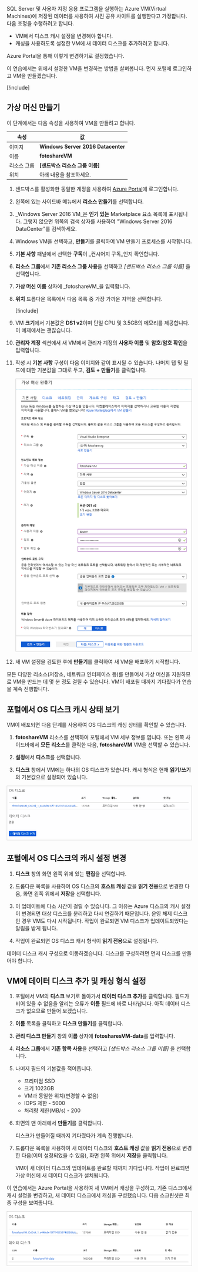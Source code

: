 
SQL Server 및 사용자 지정 응용 프로그램을 실행하는 Azure VM(Virtual Machines)에 저장된 데이터를 사용하여 사진 공유 사이트를 실행한다고 가정합니다. 다음 조정을 수행하려고 합니다.

- VM에서 디스크 캐시 설정을 변경해야 합니다.
- 캐싱을 사용하도록 설정한 VM에 새 데이터 디스크를 추가하려고 합니다.

Azure Portal을 통해 이렇게 변경하기로 결정했습니다.

이 연습에서는 위에서 설명한 VM을 변경하는 방법을 살펴봅니다. 먼저 포털에 로그인하고 VM을 만들겠습니다.

[!include[](../../../includes/azure-sandbox-activate.md)]

## <a name="create-a-virtual-machine"></a>가상 머신 만들기

이 단계에서는 다음 속성을 사용하여 VM을 만들려고 합니다.

| 속성        | 값   |
|-----------------|---------|
| 이미지           | **Windows Server 2016 Datacenter** |
| 이름            | **fotoshareVM** |
| 리소스 그룹  |   **<rgn>[샌드박스 리소스 그룹 이름]</rgn>** |
| 위치        | 아래 내용을 참조하세요. |

1. 샌드박스를 활성화한 동일한 계정을 사용하여 [Azure Portal](https://portal.azure.com/learn.docs.microsoft.com?azure-portal=true)에 로그인합니다.

1. 왼쪽에 있는 사이드바 메뉴에서 **리소스 만들기**를 선택합니다.

1. _Windows Server 2016 VM_은 **인기 있는** Marketplace 요소 목록에 표시됩니다. 그렇지 않으면 위쪽의 검색 상자를 사용하여 "Windows Server 2016 DataCenter"를 검색하세요.

1. Windows VM을 선택하고, **만들기**를 클릭하여 VM 만들기 프로세스를 시작합니다.

1. **기본 사항** 패널에서 선택한 **구독**이 _컨시어지 구독_인지 확인합니다.

1. **리소스 그룹**에서 **기존 리소스 그룹 사용**을 선택하고 _<rgn>[샌드박스 리소스 그룹 이름]</rgn>_ 을 선택합니다.

1. **가상 머신 이름** 상자에 _fotoshareVM_을 입력합니다.

1. **위치** 드롭다운 목록에서 다음 목록 중 가장 가까운 지역을 선택합니다.

    [!include[](../../../includes/azure-sandbox-regions-first-mention-note-friendly.md)]

1. VM **크기**에서 기본값은 **DS1 v2**이며 단일 CPU 및 3.5GB의 메모리를 제공합니다. 이 예제에서는 괜찮습니다.

1. **관리자 계정** 섹션에서 새 VM에서 관리자 계정의 **사용자 이름** 및 **암호**/**암호 확인**을 입력합니다.

1. 작성 시 **기본 사항** 구성이 다음 이미지와 같이 표시될 수 있습니다. 나머지 탭 및 필드에 대한 기본값을 그대로 두고, **검토 + 만들기**를 클릭합니다.

    ![설명된 대로 채워진 일부 예제 기본 구성을 사용하여 가상 머신 만들기 블레이드를 보여주는 Azure Portal의 스크린샷](../media/4-basics-vm.png)

1. 새 VM 설정을 검토한 후에 **만들기**를 클릭하여 새 VM을 배포하기 시작합니다.

모든 다양한 리소스(저장소, 네트워크 인터페이스 등)를 만들어서 가상 머신을 지원하므로 VM을 만드는 데 몇 분 정도 걸릴 수 있습니다. VM이 배포될 때까지 기다렸다가 연습을 계속 진행합니다.

## <a name="view-os-disk-cache-status-in-the-portal"></a>포털에서 OS 디스크 캐시 상태 보기

VM이 배포되면 다음 단계를 사용하여 OS 디스크의 캐싱 상태를 확인할 수 있습니다.

1. **fotoshareVM** 리소스를 선택하여 포털에서 VM 세부 정보를 엽니다. 또는 왼쪽 사이드바에서 **모든 리소스**를 클릭한 다음, **fotoshareVM** VM을 선택할 수 있습니다.

1. **설정**에서 **디스크**를 선택합니다.

1. **디스크** 창에서 VM에는 하나의 OS 디스크가 있습니다. 캐시 형식은 현재 **읽기/쓰기**의 기본값으로 설정되어 있습니다.

![OS 디스크가 표시되고 읽기 전용 캐싱로 설정된 VM 블레이드의 디스크 섹션을 보여주는 Azure Portal의 스크린샷](../media/4-os-disk-rw.PNG)

## <a name="change-the-cache-settings-of-the-os-disk-in-the-portal"></a>포털에서 OS 디스크의 캐시 설정 변경

1. **디스크** 창의 화면 왼쪽 위에 있는 **편집**을 선택합니다.

1. 드롭다운 목록을 사용하여 OS 디스크의 **호스트 캐싱** 값을 **읽기 전용**으로 변경한 다음, 화면 왼쪽 위에서 **저장**을 선택합니다.

1. 이 업데이트에 다소 시간이 걸릴 수 있습니다. 그 이유는 Azure 디스크의 캐시 설정이 변경되면 대상 디스크를 분리하고 다시 연결하기 때문입니다. 운영 체제 디스크인 경우 VM도 다시 시작됩니다. 작업이 완료되면 VM 디스크가 업데이트되었다는 알림을 받게 됩니다.

1. 작업이 완료되면 OS 디스크 캐시 형식이 **읽기 전용**으로 설정됩니다.

데이터 디스크 캐시 구성으로 이동하겠습니다. 디스크를 구성하려면 먼저 디스크를 만들어야 합니다.

## <a name="add-a-data-disk-to-the-vm-and-set-caching-type"></a>VM에 데이터 디스크 추가 및 캐싱 형식 설정

1. 포털에서 VM의 **디스크** 보기로 돌아가서 **데이터 디스크 추가**를 클릭합니다. 필드가 비어 있을 수 없음을 알리는 오류가 **이름** 필드에 바로 나타납니다. 아직 데이터 디스크가 없으므로 만들어 보겠습니다.

1. **이름** 목록을 클릭하고 **디스크 만들기**를 클릭합니다.

1. **관리 디스크 만들기** 창의 **이름** 상자에 **fotosharesVM-data**를 입력합니다.

1. **리소스 그룹**에서 **기존 항목 사용**을 선택하고 _<rgn>[샌드박스 리소스 그룹 이름]</rgn>_ 을 선택합니다.

1. 나머지 필드의 기본값을 적어둡니다.
    - 프리미엄 SSD
    - 크기 1023GB
    - VM과 동일한 위치(변경할 수 없음)
    - IOPS 제한 - 5000
    - 처리량 제한(MB/s) - 200

1. 화면의 맨 아래에서 **만들기**를 클릭합니다.

    디스크가 만들어질 때까지 기다렸다가 계속 진행합니다.

1. 드롭다운 목록을 사용하여 새 데이터 디스크의 **호스트 캐싱** 값을 **읽기 전용**으로 변경한 다음(이미 설정되었을 수 있음), 화면 왼쪽 위에서 **저장**을 클릭합니다.

    VM이 새 데이터 디스크의 업데이트를 완료할 때까지 기다립니다. 작업이 완료되면 가상 머신에 새 데이터 디스크가 설치됩니다.

이 연습에서는 Azure Portal을 사용하여 새 VM에서 캐싱을 구성하고, 기존 디스크에서 캐시 설정을 변경하고, 새 데이터 디스크에서 캐싱을 구성했습니다. 다음 스크린샷은 최종 구성을 보여줍니다.

![읽기 전용 캐싱로 설정된 VM 블레이드의 디스크 섹션의 OS 디스크 및 새 데이터 디스크를 보여주는 Azure Portal의 스크린샷](../media/disks-final-config-portal.PNG)
